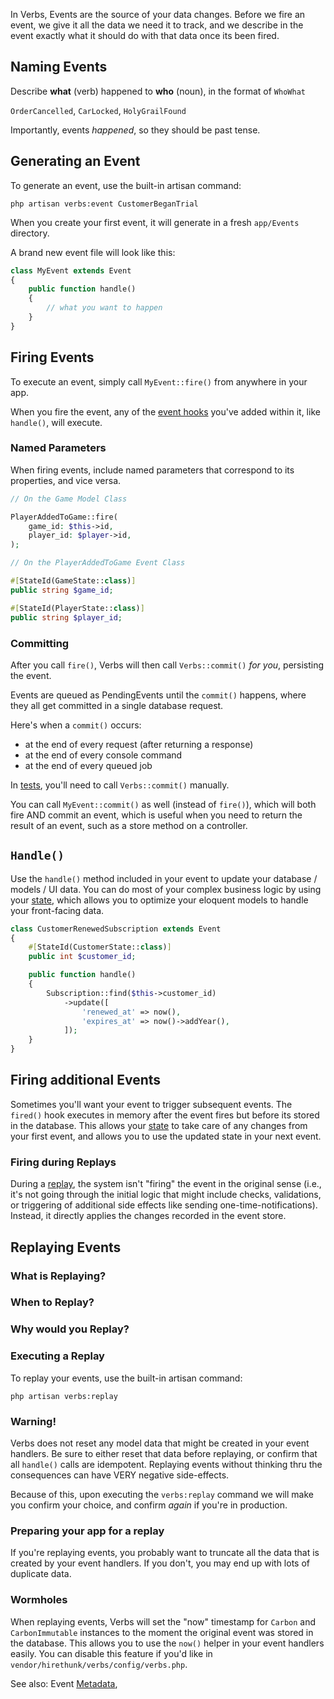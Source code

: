 In Verbs, Events are the source of your data changes. Before we fire an event, we give it all the data we need it to track, and we describe in the event exactly what it should do with that data once its been fired.

## Naming Events

Describe **what** (verb) happened to **who** (noun), in the format of `WhoWhat`

`OrderCancelled`, `CarLocked`, `HolyGrailFound`

Importantly, events _happened_, so they should be past tense.

## Generating an Event

To generate an event, use the built-in artisan command:

```shell
php artisan verbs:event CustomerBeganTrial
```

When you create your first event, it will generate in a fresh `app/Events` directory.

A brand new event file will look like this:

```php
class MyEvent extends Event
{
    public function handle()
    {
        // what you want to happen
    }
}
```

## Firing Events

To execute an event, simply call `MyEvent::fire()` from anywhere in your app.

When you fire the event, any of the [event hooks](/docs/technical/event-lifecycle) you've added within it, like `handle()`, will execute.

### Named Parameters

When firing events, include named parameters that correspond to its properties, and vice versa.

```php
// On the Game Model Class

PlayerAddedToGame::fire(
    game_id: $this->id,
    player_id: $player->id,
);

// On the PlayerAddedToGame Event Class

#[StateId(GameState::class)]
public string $game_id;

#[StateId(PlayerState::class)]
public string $player_id;
```

### Committing

After you call `fire()`, Verbs will then call `Verbs::commit()` _for you_, persisting the event.

Events are queued as PendingEvents until the `commit()` happens, where they all get committed in a single database request.

Here's when a `commit()` occurs:
- at the end of every request (after returning a response)
- at the end of every console command
- at the end of every queued job

In [tests](testing), you'll need to call `Verbs::commit()` manually.

You can call `MyEvent::commit()` as well (instead of `fire()`), which will both fire AND commit an event, which is useful when you need to return the result of an event, such as a store method on a controller.

## `Handle()`

Use the `handle()` method included in your event to update your database / models / UI data.
You can do most of your complex business logic by using your [state](/docs/techniques/state-first-development), which allows you to optimize your eloquent models to handle your front-facing data.

```php
class CustomerRenewedSubscription extends Event
{
    #[StateId(CustomerState::class)]
    public int $customer_id;

    public function handle()
    {
        Subscription::find($this->customer_id)
            ->update([
                'renewed_at' => now(),
                'expires_at' => now()->addYear(),
            ]);
    }
}
```

## Firing additional Events

Sometimes you'll want your event to trigger subsequent events. The `fired()` hook executes in memory after the event fires but before its stored in the database. This allows your [state](states) to take care of any changes from your first event, and allows you to use the updated state in your next event.

### Firing during Replays

During a [replay](#content-replaying-events), the system isn't "firing" the event in the original sense (i.e., it's not going through the initial logic that might include checks, validations, or triggering of additional side effects like sending one-time-notifications). Instead, it directly applies the changes recorded in the event store.

## Replaying Events

<!-- @todo -->

### What is Replaying?

### When to Replay?

### Why would you Replay?

<!-- @todo -->

### Executing a Replay

To replay your events, use the built-in artisan command:

```shell
php artisan verbs:replay
```

### Warning!

Verbs does not reset any model data that might be created in your event handlers.
Be sure to either reset that data before replaying, or confirm that all `handle()` calls are idempotent.
Replaying events without thinking thru the consequences can have VERY negative side-effects.

Because of this, upon executing the `verbs:replay` command we will make you confirm your choice, and confirm _again_ if you're in production.

### Preparing your app for a replay

If you're replaying events, you probably want to truncate all the data that is created by your event handlers. If you don't, you may end up with lots of duplicate data.

<!-- @todo more on how to know its ok to replay -->

<!-- @todo reference/document Verbs::unlessReplaying & Once attribute -->

### Wormholes

When replaying events, Verbs will set the "now" timestamp for `Carbon` and `CarbonImmutable` instances to the moment the original event was stored in the database. This allows you to use the `now()` helper in your event handlers easily. You can disable this feature if you'd like in `vendor/hirethunk/verbs/config/verbs.php`.

See also: Event [Metadata](technical/metadata),
